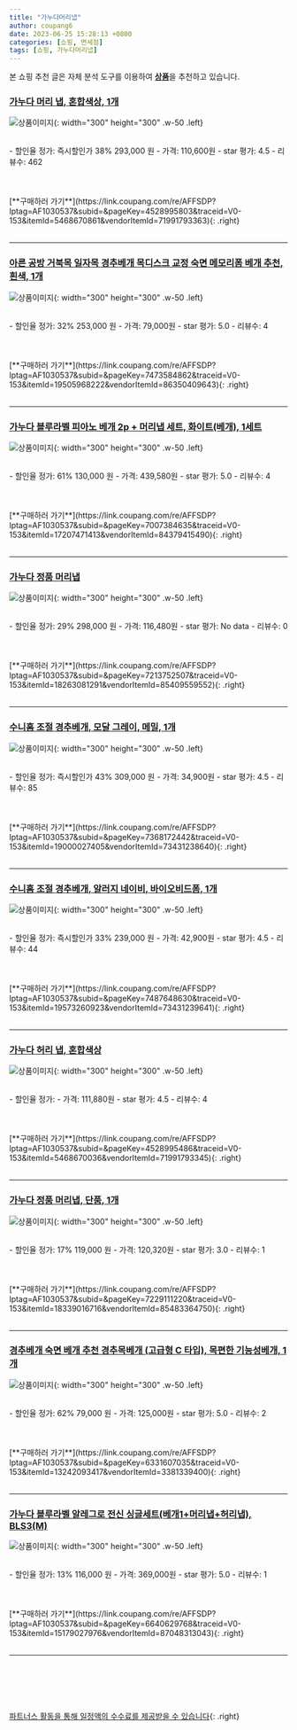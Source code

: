 ```yaml
---
title: "가누다머리냅"
author: coupang6
date: 2023-06-25 15:28:13 +0800
categories: [쇼핑, 면세점]
tags: [쇼핑, 가누다머리냅]
---
```


본 쇼핑 추천 글은 자체 분석 도구를 이용하여 [**상품**](https://link.coupang.com/a/bao1ui)을 추천하고 있습니다.

### [가누다 머리 냅, 혼합색상, 1개](https://link.coupang.com/re/AFFSDP?lptag=AF1030537&subid=&pageKey=4528995803&traceid=V0-153&itemId=5468670861&vendorItemId=71991793363)

![상품이미지](https://thumbnail7.coupangcdn.com/thumbnails/remote/230x230ex/image/retail/images/2020/10/26/14/2/f16a41fb-e901-4792-9f65-abc722d8b10e.jpg){: width="300" height="300" .w-50 .left}


<br>
- 할인율 정가: 즉시할인가 38%  293,000   원
- 가격: 110,600원
- star 평가: 4.5
- 리뷰수: 462
<br>
<br>
<br>
<br>
[**구매하러 가기**](https://link.coupang.com/re/AFFSDP?lptag=AF1030537&subid=&pageKey=4528995803&traceid=V0-153&itemId=5468670861&vendorItemId=71991793363){: .right}
<br>
<br>

---

### [아른 공방 거북목 일자목 경추베개 목디스크 교정 숙면 메모리폼 베개 추천, 흰색, 1개](https://link.coupang.com/re/AFFSDP?lptag=AF1030537&subid=&pageKey=7473584862&traceid=V0-153&itemId=19505968222&vendorItemId=86350409643)

![상품이미지](https://thumbnail9.coupangcdn.com/thumbnails/remote/230x230ex/image/vendor_inventory/b573/78bc06bc739811efefc98abcb77371b55e66dd1bbcd80fb5d75e00d58d3b.jpg){: width="300" height="300" .w-50 .left}


<br>
- 할인율 정가: 32%  253,000   원
- 가격: 79,000원
- star 평가: 5.0
- 리뷰수: 4
<br>
<br>
<br>
<br>
[**구매하러 가기**](https://link.coupang.com/re/AFFSDP?lptag=AF1030537&subid=&pageKey=7473584862&traceid=V0-153&itemId=19505968222&vendorItemId=86350409643){: .right}
<br>
<br>

---

### [가누다 블루라벨 피아노 베개 2p + 머리냅 세트, 화이트(베개), 1세트](https://link.coupang.com/re/AFFSDP?lptag=AF1030537&subid=&pageKey=7007384635&traceid=V0-153&itemId=17207471413&vendorItemId=84379415490)

![상품이미지](https://thumbnail9.coupangcdn.com/thumbnails/remote/230x230ex/image/retail/images/2022/12/19/18/8/8c6ebc91-149c-48a1-b22e-d6fe5e27613c.jpg){: width="300" height="300" .w-50 .left}


<br>
- 할인율 정가: 61%  130,000   원
- 가격: 439,580원
- star 평가: 5.0
- 리뷰수: 4
<br>
<br>
<br>
<br>
[**구매하러 가기**](https://link.coupang.com/re/AFFSDP?lptag=AF1030537&subid=&pageKey=7007384635&traceid=V0-153&itemId=17207471413&vendorItemId=84379415490){: .right}
<br>
<br>

---

### [가누다 정품 머리냅](https://link.coupang.com/re/AFFSDP?lptag=AF1030537&subid=&pageKey=7213752507&traceid=V0-153&itemId=18263081291&vendorItemId=85409559552)

![상품이미지](https://thumbnail10.coupangcdn.com/thumbnails/remote/230x230ex/image/vendor_inventory/4194/dc5a34284a64500c1cbd6fa18a67c3aec511cb858bcdbc806cbb3d8fdfab.jpg){: width="300" height="300" .w-50 .left}


<br>
- 할인율 정가: 29%  298,000   원
- 가격: 116,480원
- star 평가: No data
- 리뷰수: 0
<br>
<br>
<br>
<br>
[**구매하러 가기**](https://link.coupang.com/re/AFFSDP?lptag=AF1030537&subid=&pageKey=7213752507&traceid=V0-153&itemId=18263081291&vendorItemId=85409559552){: .right}
<br>
<br>

---

### [수니홈 조절 경추베개, 모달 그레이, 메밀, 1개](https://link.coupang.com/re/AFFSDP?lptag=AF1030537&subid=&pageKey=7368172442&traceid=V0-153&itemId=19000027405&vendorItemId=73431238640)

![상품이미지](https://thumbnail6.coupangcdn.com/thumbnails/remote/230x230ex/image/vendor_inventory/ecc3/5cba60a2dd6974a7625f38af9b10183124bd43b5f1995677abb0728314a7.jpg){: width="300" height="300" .w-50 .left}


<br>
- 할인율 정가: 즉시할인가 43%  309,000   원
- 가격: 34,900원
- star 평가: 4.5
- 리뷰수: 85
<br>
<br>
<br>
<br>
[**구매하러 가기**](https://link.coupang.com/re/AFFSDP?lptag=AF1030537&subid=&pageKey=7368172442&traceid=V0-153&itemId=19000027405&vendorItemId=73431238640){: .right}
<br>
<br>

---

### [수니홈 조절 경추베개, 알러지 네이비, 바이오비드폼, 1개](https://link.coupang.com/re/AFFSDP?lptag=AF1030537&subid=&pageKey=7487648630&traceid=V0-153&itemId=19573260923&vendorItemId=73431239641)

![상품이미지](https://thumbnail6.coupangcdn.com/thumbnails/remote/230x230ex/image/vendor_inventory/6503/cadf8a5c282b0a927a0c4587a1c1ecf27d4b9e68bebc682a6801191e91b3.jpg){: width="300" height="300" .w-50 .left}


<br>
- 할인율 정가: 즉시할인가 33%  239,000   원
- 가격: 42,900원
- star 평가: 4.5
- 리뷰수: 44
<br>
<br>
<br>
<br>
[**구매하러 가기**](https://link.coupang.com/re/AFFSDP?lptag=AF1030537&subid=&pageKey=7487648630&traceid=V0-153&itemId=19573260923&vendorItemId=73431239641){: .right}
<br>
<br>

---

### [가누다 허리 냅, 혼합색상](https://link.coupang.com/re/AFFSDP?lptag=AF1030537&subid=&pageKey=4528995486&traceid=V0-153&itemId=5468670036&vendorItemId=71991793345)

![상품이미지](https://thumbnail7.coupangcdn.com/thumbnails/remote/230x230ex/image/retail/images/2020/10/26/14/8/1c5fa3c4-ade7-48be-bf06-a37eaccc686f.jpg){: width="300" height="300" .w-50 .left}


<br>
- 할인율 정가: 
- 가격: 111,880원
- star 평가: 4.5
- 리뷰수: 4
<br>
<br>
<br>
<br>
[**구매하러 가기**](https://link.coupang.com/re/AFFSDP?lptag=AF1030537&subid=&pageKey=4528995486&traceid=V0-153&itemId=5468670036&vendorItemId=71991793345){: .right}
<br>
<br>

---

### [가누다 정품 머리냅, 단품, 1개](https://link.coupang.com/re/AFFSDP?lptag=AF1030537&subid=&pageKey=7229111220&traceid=V0-153&itemId=18339016716&vendorItemId=85483364750)

![상품이미지](https://thumbnail7.coupangcdn.com/thumbnails/remote/230x230ex/image/vendor_inventory/4e37/4eb901dc5249c60c32e1a4e9b8a1dbf376bba2ff9bd9aeb7bd1dc124c2c6.jpg){: width="300" height="300" .w-50 .left}


<br>
- 할인율 정가: 17%  119,000   원
- 가격: 120,320원
- star 평가: 3.0
- 리뷰수: 1
<br>
<br>
<br>
<br>
[**구매하러 가기**](https://link.coupang.com/re/AFFSDP?lptag=AF1030537&subid=&pageKey=7229111220&traceid=V0-153&itemId=18339016716&vendorItemId=85483364750){: .right}
<br>
<br>

---

### [경추베개 숙면 베개 추천 경추목베개 (고급형 C 타입), 목편한 기능성베개, 1개](https://link.coupang.com/re/AFFSDP?lptag=AF1030537&subid=&pageKey=6331607035&traceid=V0-153&itemId=13242093417&vendorItemId=3381339400)

![상품이미지](https://thumbnail6.coupangcdn.com/thumbnails/remote/230x230ex/image/vendor_inventory/0654/3772df450fb16071b416fa392377ead11c98a0ec881baca3de0d64807ec4.png){: width="300" height="300" .w-50 .left}


<br>
- 할인율 정가: 62%  79,000   원
- 가격: 125,000원
- star 평가: 5.0
- 리뷰수: 2
<br>
<br>
<br>
<br>
[**구매하러 가기**](https://link.coupang.com/re/AFFSDP?lptag=AF1030537&subid=&pageKey=6331607035&traceid=V0-153&itemId=13242093417&vendorItemId=3381339400){: .right}
<br>
<br>

---

### [가누다 블루라벨 알레그로 전신 싱글세트(베개1+머리냅+허리냅), BLS3(M)](https://link.coupang.com/re/AFFSDP?lptag=AF1030537&subid=&pageKey=6640629768&traceid=V0-153&itemId=15179027976&vendorItemId=87048313043)

![상품이미지](https://thumbnail8.coupangcdn.com/thumbnails/remote/230x230ex/image/vendor_inventory/16b8/8d7f4e5b1a92e326910d11fea1d7b24763844a193711bf154c8d08d49e81.jpg){: width="300" height="300" .w-50 .left}


<br>
- 할인율 정가: 13%  116,000   원
- 가격: 369,000원
- star 평가: 5.0
- 리뷰수: 1
<br>
<br>
<br>
<br>
[**구매하러 가기**](https://link.coupang.com/re/AFFSDP?lptag=AF1030537&subid=&pageKey=6640629768&traceid=V0-153&itemId=15179027976&vendorItemId=87048313043){: .right}
<br>
<br>

---
<br><br><br><br><br> [파트너스 활동을 통해 일정액의 수수료를 제공받을 수 있습니다](https://link.coupang.com/a/bao1ui){: .right}